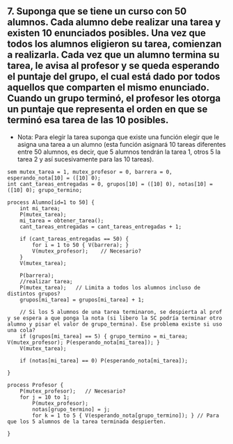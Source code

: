 ## 7. Suponga que se tiene un curso con 50 alumnos. Cada alumno debe realizar una tarea y existen 10 enunciados posibles. Una vez que todos los alumnos eligieron su tarea, comienzan a realizarla. Cada vez que un alumno termina su tarea, le avisa al profesor y se queda esperando el puntaje del grupo, el cual está dado por todos aquellos que comparten el mismo enunciado. Cuando un grupo terminó, el profesor les otorga un puntaje que representa el orden en que se terminó esa tarea de las 10 posibles.
- Nota: Para elegir la tarea suponga que existe una función elegir que le asigna una tarea a un alumno (esta función asignará 10 tareas diferentes entre 50 alumnos, es decir, que 5 alumnos tendrán la tarea 1, otros 5 la tarea 2 y así sucesivamente para las 10 tareas).
```
sem mutex_tarea = 1, mutex_profesor = 0, barrera = 0, esperando_nota[10] = ([10] 0);
int cant_tareas_entregadas = 0, grupos[10] = ([10] 0), notas[10] = ([10] 0); grupo_termino;

process Alumno[id=1 to 50] {
    int mi_tarea;
    P(mutex_tarea);
    mi_tarea = obtener_tarea();
    cant_tareas_entregadas = cant_tareas_entregadas + 1;

    if (cant_tareas_entregadas == 50) {
        for i = 1 to 50 { V(barrera); }
        V(mutex_profesor);    // Necesario?
    }
    V(mutex_tarea);
    
    P(barrera);
    //realizar tarea;
    P(mutex_tarea);   // Limita a todos los alumnos incluso de distintos grupos?
    grupos[mi_tarea] = grupos[mi_tarea] + 1;
    
    // Si los 5 alumnos de una tarea terminaron, se despierta al prof y se espera a que ponga la nota (si libero la SC podría terminar otro alumno y pisar el valor de grupo_termina). Ese problema existe si uso una cola?
    if (grupos[mi_tarea] == 5) { grupo_termino = mi_tarea; V(mutex_profesor); P(esperando_nota[mi_tarea]); }
    V(mutex_tarea);

    if (notas[mi_tarea] == 0) P(esperando_nota[mi_tarea]);

}

process Profesor {
    P(mutex_profesor);   // Necesario?
    for j = 10 to 1;
        P(mutex_profesor);
        notas[grupo_termino] = j;
        for k = 1 to 5 { V(esperando_nota[grupo_termino]); } // Para que los 5 alumnos de la tarea terminada despierten.

}
```
